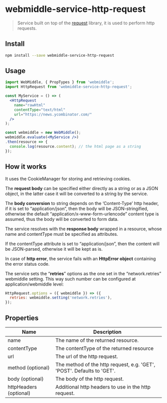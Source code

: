 # webmiddle-service-http-request 

> Service built on top of the [request](https://github.com/request/request) library, it is used to perform http requests.

## Install

```bash
npm install --save webmiddle-service-http-request
```

## Usage

```jsx
import WebMiddle, { PropTypes } from 'webmiddle';
import HttpRequest from 'webmiddle-service-http-request';

const MyService = () => (
  <HttpRequest
    name="rawHtml"
    contentType="text/html"
    url="https://news.ycombinator.com/"
  />
);

const webmiddle = new WebMiddle();
webmiddle.evaluate(<MyService />)
.then(resource => {
  console.log(resource.content); // the html page as a string
});
```

## How it works

It uses the CookieManager for storing and retrieving cookies.

The **request body** can be specified either directly as a string or as
a JSON object, in the latter case it will be converted to a string by
the service.

The **body conversion** to string depends on the ‘Content-Type’ http
header, if it is set to “application/json”, then the body will be
JSON-stringified, otherwise the default
“application/x-www-form-urlencode” content type is assumed, thus the
body will be converted to form data.

The service resolves with the **response body** wrapped in a resource,
whose name and contentType must be specified as attributes.

If the contentType attribute is set to “application/json”, then the
content will be JSON-parsed, otherwise it will be kept as is.

In case of **http error**, the service fails with an **HttpError
object** containing the error status code.

The service sets the “**retries**” options as the one set in the
“network.retries” webmiddle setting. This way such number can be
configured at application/webmiddle level:

```jsx
HttpRequest.options = ({ webmiddle }) => ({
  retries: webmiddle.setting('network.retries'),
});
```

## Properties

Name                   | Description
-----------------------|------------------------------------------------------
name                   | The name of the returned resource.
contentType            | The contentType of the returned resource
url                    | The url of the http request.
method (optional)      | The method of the http request, e.g. 'GET', 'POST'. Defaults to 'GET'.
body (optional)        | The body of the http request.
httpHeaders (optional) | Additional http headers to use in the http request.
